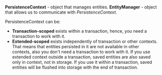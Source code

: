 **PersistenceContext** - object that manages entities.
**EntityManager** - object that allows us to communicate with *PersistenceContext*.

PersistenceContext can be:
- **Transaction-scoped** exists within a transaction, hence, you need a transaction to work with it.
- **Extended-scoped** exists independently of transaction or other contexts. That means that entities persisted in it are not available in other contexts, also you don't need a transaction to work with it. If you use extended context outside a transaction, saved entities are also saved only in context, not in storage. If you use it within a transaction, saved entities will be flushed into storage with the end of transaction.
